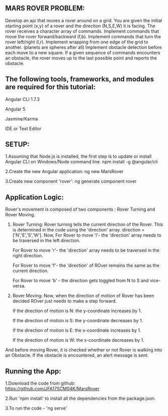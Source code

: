 MARS ROVER PROBLEM: 
-------------------
Develop an api that moves a rover around on a grid.
You are given the initial starting point (x,y) of a rover and the direction (N,S,E,W) it is facing.
The rover receives a character array of commands.
Implement commands that move the rover forward/backward (f,b).
Implement commands that turn the rover left/right (l,r).
Implement wrapping from one edge of the grid to another. (planets are spheres after all)
Implement obstacle detection before each move to a new square. If a given sequence of commands encounters an obstacle, the rover moves up to the last possible point and reports the obstacle. 

The following tools, frameworks, and modules are required for this tutorial:
-----------------------------------------------------------------------------

Angular CLI 1.7.3

Angular 5

Jasmine/Karma

IDE or Text Editor


SETUP:
---------------------
1.Assuming that Node.js is installed, the first step is to update or install Angular CLI on Windows/Node command line.
npm install -g @angular/cli

2.Create the new Angular application:
ng new MarsRover

3.Create new component 'rover':
ng generate component rover

Application Logic:
------------------
Rover's movement is composed of two components : Rover Turning and Rover Moving. 

1. Rover Turning: Rover turning tells the current direction of the Rover. This is determined in the code using the 'direction' array. 
   direction = ['N','E','S','W'].
   Now, 
   For Rover to move 'l'- the 'direction' array needs to be traversed in the left direction.   
   
   For Rover to move 'r'- the 'direction' array needs to be traversed in the right direction.
   
   For Rover to move 'f'- the 'direction' of ROver remains the same as the current direction.
   
   For Rover to move 'b' - the direction gets toggled from N to S and vice-versa.
   
2. Rover Moving: Now, when the direction of motion of Rover has been decided ROver just needs to make a step forward. 
   
   If the direction of motion is N: the y-coordinate increases by 1.
   
   If the direction of motion is S: the y-coordinate decreases by 1.
   
   If the direction of motion is E: the x-coordinate increases by 1.
   
   If the direction of motion is W: the x-coordinate decreases by 1.
   
And before moving Rover, it is checked whether or not Rover is walking into an Obstacle. If the obstacle is encountered, an alert  message is sent.
   
   

Running the App:
----------------
1.Download the code from github:
  https://github.com/JFA17SCM04K/MarsRover
  
2.Run 'npm install' to install all the dependencies from the package.json.

3.To run the code - 'ng serve'
